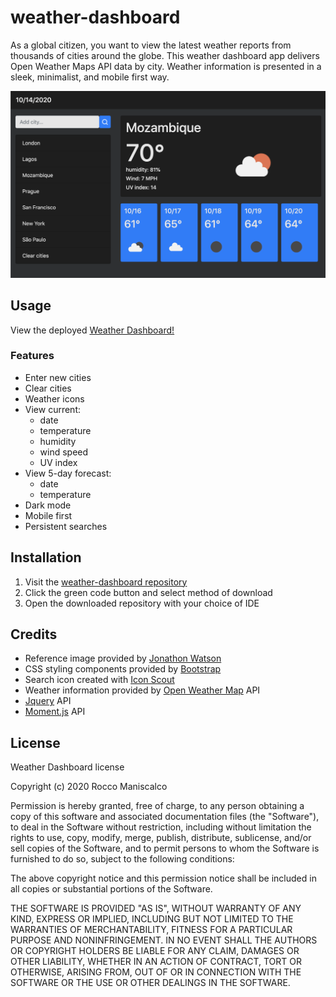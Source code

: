 # weather-dashboard

As a global citizen, you want to view the latest weather reports from thousands of cities around the globe. This weather dashboard app delivers Open Weather Maps API data by city. Weather information is presented in a sleek, minimalist, and mobile first way.

![Weather Dashboard](./screenShot.png)


## Usage

View the deployed [Weather Dashboard!](https://roccomaniscalco.github.io/weather-dashboard/)


### Features
* Enter new cities
* Clear cities
* Weather icons
* View current:
    * date
    * temperature
    * humidity
    * wind speed
    * UV index
* View 5-day forecast:
    * date
    * temperature
* Dark mode
* Mobile first
* Persistent searches


## Installation

1.  Visit the [weather-dashboard repository](https://github.com/roccomaniscalco/weather-dashboard)
2.  Click the green code button and select method of download
3.  Open the downloaded repository with your choice of IDE


## Credits

* Reference image provided by [Jonathon Watson](https://github.com/jonathanjwatson)
* CSS styling components provided by [Bootstrap](https://getbootstrap.com/)
* Search icon created with [Icon Scout](https://iconscout.com/)
* Weather information provided by [Open Weather Map](https://openweathermap.org/api) API
* [Jquery](https://jquery.com/) API
* [Moment.js](https://momentjs.com/) API


## License

Weather Dashboard license

Copyright (c) 2020 Rocco Maniscalco

Permission is hereby granted, free of charge, to any person obtaining a copy
of this software and associated documentation files (the "Software"), to deal
in the Software without restriction, including without limitation the rights
to use, copy, modify, merge, publish, distribute, sublicense, and/or sell
copies of the Software, and to permit persons to whom the Software is
furnished to do so, subject to the following conditions:

The above copyright notice and this permission notice shall be included in all
copies or substantial portions of the Software.

THE SOFTWARE IS PROVIDED "AS IS", WITHOUT WARRANTY OF ANY KIND, EXPRESS OR
IMPLIED, INCLUDING BUT NOT LIMITED TO THE WARRANTIES OF MERCHANTABILITY,
FITNESS FOR A PARTICULAR PURPOSE AND NONINFRINGEMENT. IN NO EVENT SHALL THE
AUTHORS OR COPYRIGHT HOLDERS BE LIABLE FOR ANY CLAIM, DAMAGES OR OTHER
LIABILITY, WHETHER IN AN ACTION OF CONTRACT, TORT OR OTHERWISE, ARISING FROM,
OUT OF OR IN CONNECTION WITH THE SOFTWARE OR THE USE OR OTHER DEALINGS IN THE
SOFTWARE.